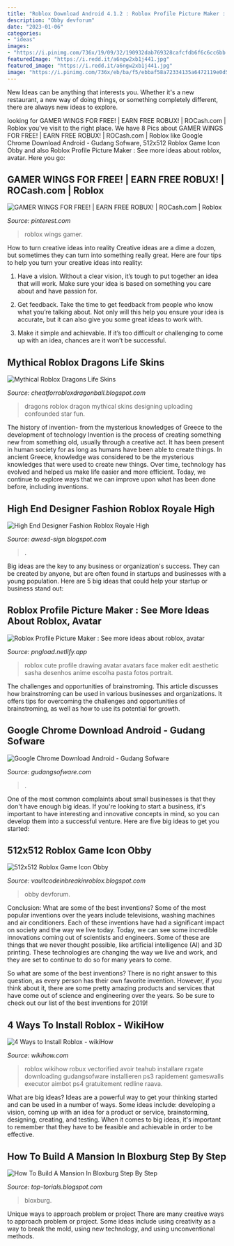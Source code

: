 ```yaml
---
title: "Roblox Download Android 4.1.2 : Roblox Profile Picture Maker : See More Ideas About Roblox, Avatar"
description: "Obby devforum"
date: "2023-01-06"
categories:
- "ideas"
images:
- "https://i.pinimg.com/736x/19/09/32/190932dab769328cafcfdb6f6c6cc6bb.jpg"
featuredImage: "https://i.redd.it/a6ngw2xb1j441.jpg"
featured_image: "https://i.redd.it/a6ngw2xb1j441.jpg"
image: "https://i.pinimg.com/736x/eb/ba/f5/ebbaf58a72334135a6472119e0d500a8.jpg"
---
```



New Ideas can be anything that interests you. Whether it's a new restaurant, a new way of doing things, or something completely different, there are always new ideas to explore.

	

		
looking for GAMER WINGS FOR FREE! | EARN FREE ROBUX! | ROCash.com | Roblox you've visit to the right place. We have 8 Pics about GAMER WINGS FOR FREE! | EARN FREE ROBUX! | ROCash.com | Roblox like Google Chrome Download Android - Gudang Sofware, 512x512 Roblox Game Icon Obby and also Roblox Profile Picture Maker : See more ideas about roblox, avatar. Here you go:
		
    
## GAMER WINGS FOR FREE! | EARN FREE ROBUX! | ROCash.com | Roblox

<img loading=lazy src="https://i.pinimg.com/736x/19/09/32/190932dab769328cafcfdb6f6c6cc6bb.jpg" onerror="this.onerror=null;this.src='https://tse3.mm.bing.net/th?id=OIP.7Wo9yaNGrRUe2qJ_uwX1VgHaJE&amp;pid=15.1';" alt="GAMER WINGS FOR FREE! | EARN FREE ROBUX! | ROCash.com | Roblox">

_Source: pinterest.com_

>roblox wings gamer. 

	

How to turn creative ideas into reality
Creative ideas are a dime a dozen, but sometimes they can turn into something really great. Here are four tips to help you turn your creative ideas into reality:
1. Have a vision. Without a clear vision, it’s tough to put together an idea that will work. Make sure your idea is based on something you care about and have passion for.

2. Get feedback. Take the time to get feedback from people who know what you’re talking about. Not only will this help you ensure your idea is accurate, but it can also give you some great ideas to work with.

3. Make it simple and achievable. If it’s too difficult or challenging to come up with an idea, chances are it won’t be successful.

    
## Mythical Roblox Dragons Life Skins

<img loading=lazy src="https://66.media.tumblr.com/6fc26367b2076fdf7b6638de8fe6e396/tumblr_pgcmachSoZ1v8f6rlo1_1280.png" onerror="this.onerror=null;this.src='https://tse1.mm.bing.net/th?id=OIP.f9u49rcLEFDHHFcrhLsKFwHaEz&amp;pid=15.1';" alt="Mythical Roblox Dragons Life Skins">

_Source: cheatforrobloxdragonball.blogspot.com_

>dragons roblox dragon mythical skins designing uploading confounded star fun. 

	

The history of invention- from the mysterious knowledges of Greece to the development of technology
Invention is the process of creating something new from something old, usually through a creative act. It has been present in human society for as long as humans have been able to create things. In ancient Greece, knowledge was considered to be the mysterious knowledges that were used to create new things. Over time, technology has evolved and helped us make life easier and more efficient. Today, we continue to explore ways that we can improve upon what has been done before, including inventions.

    
## High End Designer Fashion Roblox Royale High

<img loading=lazy src="https://lh5.googleusercontent.com/proxy/Oe2FiQVeDAOxgJc6ssiMqq1TvNcfH7eF-JOv1Xrrn1XuN7_qq1wce3LTQphXsh2J_tDWNNdQWBqgSC-PAFIx_6SuqA=w1200-h630-p-k-no-nu" onerror="this.onerror=null;this.src='https://tse4.mm.bing.net/th?id=OIP.shpESFJdx7K4Nq1Zr1CcjwHaD4&amp;pid=15.1';" alt="High End Designer Fashion Roblox Royale High">

_Source: awesd-sign.blogspot.com_

>. 

	

Big ideas are the key to any business or organization's success. They can be created by anyone, but are often found in startups and businesses with a young population. Here are 5 big ideas that could help your startup or business stand out: 

    
## Roblox Profile Picture Maker : See More Ideas About Roblox, Avatar

<img loading=lazy src="https://i.pinimg.com/736x/eb/ba/f5/ebbaf58a72334135a6472119e0d500a8.jpg" onerror="this.onerror=null;this.src='https://tse4.mm.bing.net/th?id=OIP.pwXfWPt0_5M0NlcW46MlqwHaNK&amp;pid=15.1';" alt="Roblox Profile Picture Maker : See more ideas about roblox, avatar">

_Source: pngload.netlify.app_

>roblox cute profile drawing avatar avatars face maker edit aesthetic sasha desenhos anime escolha pasta fotos portrait. 

	

The challenges and opportunities of brainstroming.
This article discusses how brainstroming can be used in various businesses and organizations. It offers tips for overcoming the challenges and opportunities of brainstroming, as well as how to use its potential for growth.

    
## Google Chrome Download Android - Gudang Sofware

<img loading=lazy src="https://gudangsofware.com/wp-content/uploads/2020/06/unnamed-file-65-576x1024.jpg" onerror="this.onerror=null;this.src='https://tse2.mm.bing.net/th?id=OIP.1sMJVDUuCB8uRRqTMBoCcgHaNK&amp;pid=15.1';" alt="Google Chrome Download Android - Gudang Sofware">

_Source: gudangsofware.com_

>. 

	

One of the most common complaints about small businesses is that they don't have enough big ideas. If you're looking to start a business, it's important to have interesting and innovative concepts in mind, so you can develop them into a successful venture. Here are five big ideas to get you started: 

    
## 512x512 Roblox Game Icon Obby

<img loading=lazy src="https://devforum.roblox.com/uploads/default/original/4X/2/8/a/28a98c3f6a689b828d08299316c92ec87ecbf47c.png" onerror="this.onerror=null;this.src='https://tse3.mm.bing.net/th?id=OIP.YFlGe01Vm68xRuiZXaWp_AAAAA&amp;pid=15.1';" alt="512x512 Roblox Game Icon Obby">

_Source: vaultcodeinbreakinroblox.blogspot.com_

>obby devforum. 

	

Conclusion: What are some of the best inventions?
Some of the most popular inventions over the years include televisions, washing machines and air conditioners. Each of these inventions have had a significant impact on society and the way we live today. 
Today, we can see some incredible innovations coming out of scientists and engineers. Some of these are things that we never thought possible, like artificial intelligence (AI) and 3D printing. These technologies are changing the way we live and work, and they are set to continue to do so for many years to come. 

So what are some of the best inventions? There is no right answer to this question, as every person has their own favorite invention. However, if you think about it, there are some pretty amazing products and services that have come out of science and engineering over the years. So be sure to check out our list of the best inventions for 2019!

    
## 4 Ways To Install Roblox - WikiHow

<img loading=lazy src="https://www.wikihow.com/images/2/2c/Install-Roblox-Step-20.jpg" onerror="this.onerror=null;this.src='https://tse1.mm.bing.net/th?id=OIP.9r_JmM1Zc7ynAWIjQIo0BAHaFj&amp;pid=15.1';" alt="4 Ways to Install Roblox - wikiHow">

_Source: wikihow.com_

>roblox wikihow robux vectorified avoir teahub installare rxgate downloading gudangsofware installieren ps3 rapidement gameswalls executor aimbot ps4 gratuitement redline raava. 

	

What are big ideas?
Ideas are a powerful way to get your thinking started and can be used in a number of ways. Some ideas include: developing a vision, coming up with an idea for a product or service, brainstorming, designing, creating, and testing. When it comes to big ideas, it's important to remember that they have to be feasible and achievable in order to be effective.

    
## How To Build A Mansion In Bloxburg Step By Step

<img loading=lazy src="https://i.redd.it/a6ngw2xb1j441.jpg" onerror="this.onerror=null;this.src='https://tse2.mm.bing.net/th?id=OIP.x_URApdxRfZKjn8R3aBMugHaF6&amp;pid=15.1';" alt="How To Build A Mansion In Bloxburg Step By Step">

_Source: top-torials.blogspot.com_

>bloxburg. 

	

Unique ways to approach problem or project
There are many creative ways to approach problem or project. Some ideas include using creativity as a way to break the mold, using new technology, and using unconventional methods.


